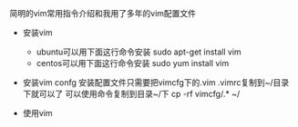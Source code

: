 
  简明的vim常用指令介绍和我用了多年的vim配置文件

* 安装vim
	* ubuntu可以用下面这行命令安装
	  sudo apt-get install vim
	* centos可以用下面这行命令安装
	  sudo yum install vim

* 安装vim confg
	安装配置文件只需要把vimcfg下的.vim .vimrc复制到~/目录下就可以了
	可以使用命令复制到目录~/下
	cp -rf vimcfg/.* ~/

* 使用vim
